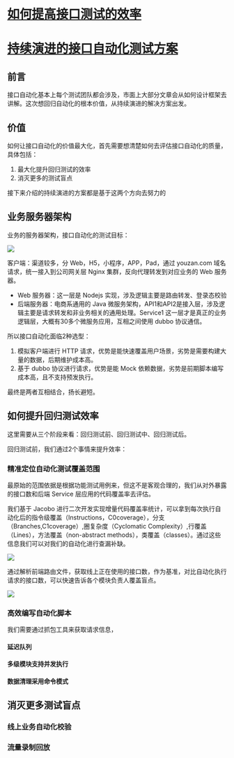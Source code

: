 # [如何提高接口测试的效率](https://www.bilibili.com/video/BV13t411w7q4)





# [持续演进的接口自动化测试方案](https://mp.weixin.qq.com/s/ZHq3H4WfXb8jkpZWyUPWPQ)

## 前言

接口自动化基本上每个测试团队都会涉及，市面上大部分文章会从如何设计框架去讲解。这次想回归自动化的根本价值，从持续演进的解决方案出发。

## 价值

如何让接口自动化的价值最大化，首先需要想清楚如何去评估接口自动化的质量，具体包括：

1. 最大化提升回归测试的效率
2. 消灭更多的测试盲点

接下来介绍的持续演进的方案都是基于这两个方向去努力的

## 业务服务器架构

业务的服务器架构，接口自动化的测试目标：

![](https://mmbiz.qpic.cn/sz_mmbiz_png/PfMGv3PxR7ib55KibTSQea0tKUCseEO2324LEiasOmiag6yyziaGbC4eibMwWL1mzfT8EeoZX9EPTYFSz1r2ZHgRhx2Q/640)

客户端：渠道较多，分 Web，H5，小程序，APP，Pad，通过 youzan.com 域名请求，统一接入到公司网关层 Nginx 集群，反向代理转发到对应业务的 Web 服务器。

* Web 服务器：这一层是 Nodejs 实现，涉及逻辑主要是路由转发、登录态校验
* 后端服务器：电商系通用的 Java 微服务架构，API1和API2是接入层，涉及逻辑主要是请求转发和非业务相关的通用处理。Service1 这一层才是真正的业务逻辑层，大概有30多个微服务应用，互相之间使用 dubbo 协议通信。

所以接口自动化面临2种选型：

1. 模拟客户端进行 HTTP 请求，优势是能快速覆盖用户场景，劣势是需要构建大量的数据，后期维护成本高。
2. 基于 dubbo 协议进行请求，优势是能 Mock 依赖数据，劣势是前期脚本编写成本高，且不支持预发执行。

最终是两者互相结合，扬长避短。

## 如何提升回归测试效率

这里需要从三个阶段来看：回归测试前、回归测试中、回归测试后。

回归测试前，我们通过2个事情来提升效率：

### 精准定位自动化测试覆盖范围

最原始的范围依据是根据功能测试用例来，但这不是客观合理的，我们从对外暴露的接口数和后端 Service 层应用的代码覆盖率去评估。

我们基于 Jacobo 进行二次开发实现增量代码覆盖率统计，可以拿到每次执行自动化后的指令级覆盖（Instructions，C0coverage），分支（Branches,C1coverage）,圈复杂度（Cyclomatic Complexity）,行覆盖（Lines），方法覆盖（non-abstract methods），类覆盖（classes）。通过这些信息我们可以对我们的自动化进行查漏补缺。

![](https://mmbiz.qpic.cn/sz_mmbiz_png/PfMGv3PxR7ib55KibTSQea0tKUCseEO232sOCQd53jVhZmpDQKDOdD1VEib6TqW3eFZDRNq97VP10gsEfK0WL82QA/640)

通过解析前端路由文件，获取线上正在使用的接口数，作为基准，对比自动化执行请求的接口数，可以快速告诉各个模块负责人覆盖盲点。

![](https://mmbiz.qpic.cn/sz_mmbiz_png/PfMGv3PxR7ib55KibTSQea0tKUCseEO232xy3CTuxPrpO0oOrmtN87fVmXnZmNZQEFtYbyHibHC69rx8Mbq3cHsvA/640)

### 高效编写自动化脚本

我们需要通过抓包工具来获取请求信息，

#### 延迟队列

#### 多级模块支持并发执行

#### 数据清理采用命令模式

## 消灭更多测试盲点

### 线上业务自动化校验

### 流量录制回放

